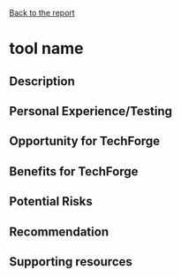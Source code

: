 [Back to the report](../report.md)

# tool name

## Description

## Personal Experience/Testing

## Opportunity for TechForge

## Benefits for TechForge

## Potential Risks

## Recommendation

## Supporting resources
